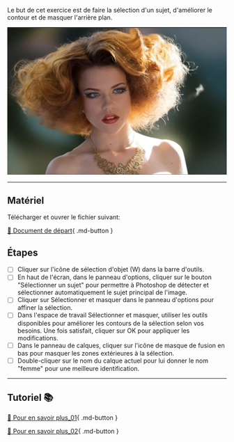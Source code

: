 <style>.md-footer{display:none;}</style>
<style>.md-Headher{display:none;}</style>

Le but de cet exercice est de faire la sélection d'un sujet, d'améliorer le contour et de masquer l'arrière plan.

![](../assets/image/08_selectionner_sujet_ameliorer_le_contour.png)

***

## Matériel

Télécharger et ouvrer le fichier suivant:

[📁 Document de départ](../assets/image/07_over_busy.psd){ .md-button }   <br>

## Étapes

- [ ] Cliquer sur l'icône de sélection d'objet (W) dans la barre d'outils.
- [ ] En haut de l'écran, dans le panneau d'options, cliquer sur le bouton "Sélectionner un sujet" pour permettre à Photoshop de détecter et sélectionner automatiquement le sujet principal de l'image.
- [ ]  Cliquer sur Sélectionner et masquer dans le panneau d'options pour affiner la sélection.
- [ ]  Dans l'espace de travail Sélectionner et masquer, utiliser les outils disponibles pour améliorer les contours de la sélection selon vos besoins. Une fois satisfait, cliquer sur OK pour appliquer les modifications.
- [ ]   Dans le panneau de calques, cliquer sur l'icône de masque de fusion en bas pour masquer les zones extérieures à la sélection.
- [ ]  Double-cliquer sur le nom du calque actuel pour lui donner le nom "femme" pour une meilleure identification.

***

## Tutoriel 📚

[📖 Pour en savoir plus_01](https://uqam-my.sharepoint.com/:v:/g/personal/lavoie-pilote_francoise_uqam_ca/ET9NSGc2Ts5Ctdr63yH28n0BdkoE6fvHdtZIkcsjqBv2dQ?nav=eyJyZWZlcnJhbEluZm8iOnsicmVmZXJyYWxBcHAiOiJPbmVEcml2ZUZvckJ1c2luZXNzIiwicmVmZXJyYWxBcHBQbGF0Zm9ybSI6IldlYiIsInJlZmVycmFsTW9kZSI6InZpZXciLCJyZWZlcnJhbFZpZXciOiJNeUZpbGVzTGlua0NvcHkifX0&e=U4HcA9){ .md-button }   <br>

[📖 Pour en savoir plus_02](https://uqam-my.sharepoint.com/:v:/g/personal/lavoie-pilote_francoise_uqam_ca/EUZv77XVWNtLjaBvLUPOBCwBJWcDbb2olClNEiOK_ecmVQ?nav=eyJyZWZlcnJhbEluZm8iOnsicmVmZXJyYWxBcHAiOiJPbmVEcml2ZUZvckJ1c2luZXNzIiwicmVmZXJyYWxBcHBQbGF0Zm9ybSI6IldlYiIsInJlZmVycmFsTW9kZSI6InZpZXciLCJyZWZlcnJhbFZpZXciOiJNeUZpbGVzTGlua0NvcHkifX0&e=4ZY1Ii){ .md-button }   <br>
